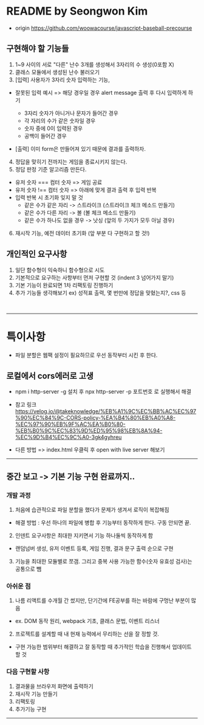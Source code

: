 # README by Seongwon Kim
- origin https://github.com/woowacourse/javascript-baseball-precourse

## 구현해야 할 기능들
1. 1~9 사이의 서로 "다른" 난수 3개를 생성해서 3자리의 수 생성(0포함 X)
2. 클래스 모듈에서 생성된 난수 불러오기
3. [입력] 사용자가 3자리 숫자 입력하는 기능,
- 잘못된 입력 예시 => 해당 경우일 경우 alert message 출력 후 다시 입력하게 하기
  - 3자리 숫자가 아니거나 문자가 들어간 경우
  - 각 자리의 수가 같은 숫자일 경우
  - 숫자 중에 0이 입력된 경우
  - 공백이 들어간 경우


- [출력] 이미 form은 만들어져 있기 때문에 결과를 출력하자.
4. 정답을 맞히기 전까지는 게임을 종료시키지 않는다.
5. 정답 판정 기준 알고리즘 만든다.
- 유저 숫자 === 컴터 숫자 => 게임 공료
- 유저 숫자 !== 컴터 숫자 => 아래에 맞게 결과 출력 후 입력 반복
- 입력 반복 시 초기화 잊지 말 것
  - 같은 수가 같은 자리 -> 스트라이크 (스트라이크 체크 메소드 만들기)
  - 같은 수가 다른 자리 -> 볼 (볼 체크 메소드 만들기)
  - 같은 수가 하나도 없을 경우 -> 낫싱 (앞의 두 가지가 모두 아닐 경우)


6. 재시작 기능, 예전 데이터 초기화 (앞 부분 다 구현하고 할 것!)


## 개인적인 요구사항
1. 일단 함수형이 익숙하니 함수형으로 시도
2. 기본적으로 요구하는 사항부터 먼저 구현할 것 (indent 3 넘어가지 말기)
3. 기본 기능이 완료되면 1차 리팩토링 진행하기
4. 추가 기능들 생각해보기 ex) 성적표 출력, 몇 번만에 정답을 맞혔는지?, css 등

<br>
<hr/>

# 특이사항
- 파일 분할은 웹팩 설정이 필요하므로 우선 동작부터 시킨 후 한다.

## 로컬에서 cors에러로 고생 
- npm i http-server -g 설치 후 npx http-server -p 포트번호 로 실행해서 해결
- 참고 링크
https://velog.io/@takeknowledge/%EB%A1%9C%EC%BB%AC%EC%97%90%EC%84%9C-CORS-policy-%EA%B4%80%EB%A0%A8-%EC%97%90%EB%9F%AC%EA%B0%80-%EB%B0%9C%EC%83%9D%ED%95%98%EB%8A%94-%EC%9D%B4%EC%9C%A0-3gk4gyhreu

- 다른 방법 => index.html 우클릭 후 open with live server 해보기

<hr/>

## 중간 보고 -> 기본 기능 구현 완료까지..
### 개발 과정
1. 처음에 습관적으로 파일 분할을 했다가 문제가 생겨서 로직이 복잡해짐
- 해결 방법 : 우선 하나의 파일에 병합 후 기능부터 동작하게 한다. 구동 안되면 끝.

2. 인덴트 요구사항은 최대한 지키면서 기능 하나둘씩 동작하게 함
- 랜덤넘버 생성, 유저 이벤트 등록, 게임 진행, 결과 문구 출력 순으로 구현

3. 기능을 최대한 모듈별로 쪼갬. 그리고 중복 사용 가능한 함수(숫자 유효성 검사)는 공통으로 뺌

### 아쉬운 점
1. 나름 리액트를 수개월 간 썼지만, 단기간에 FE공부를 하는 바람에 구멍난 부분이 많음
- ex. DOM 동작 원리, webpack 기초, 클래스 문법, 이벤트 리스너

2. 프로젝트를 설계할 때 내 현재 능력에서 무리하는 선을 잘 정할 것.
- 구현 가능한 범위부터 해결하고 잘 동작할 때 추가적인 학습을 진행해서 업데이트 할 것

### 다음 구현할 사항
1. 결과물을 브라우저 화면에 출력하기
2. 재시작 기능 만들기
3. 리팩토링
4. 추가기능 구현

<hr/>